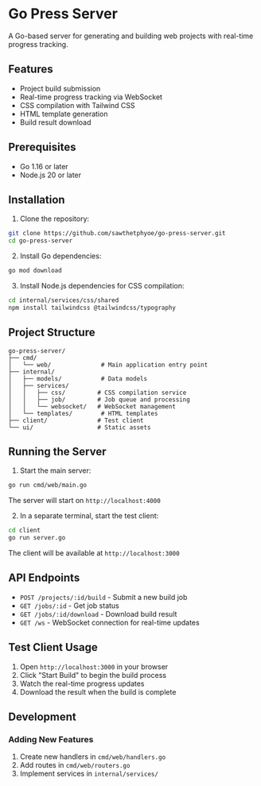 # Go Press Server

A Go-based server for generating and building web projects with real-time progress tracking.

## Features

- Project build submission
- Real-time progress tracking via WebSocket
- CSS compilation with Tailwind CSS
- HTML template generation
- Build result download

## Prerequisites

- Go 1.16 or later
- Node.js 20 or later

## Installation

1. Clone the repository:

```bash
git clone https://github.com/sawthetphyoe/go-press-server.git
cd go-press-server
```

2. Install Go dependencies:

```bash
go mod download
```

3. Install Node.js dependencies for CSS compilation:

```bash
cd internal/services/css/shared
npm install tailwindcss @tailwindcss/typography
```

## Project Structure

```
go-press-server/
├── cmd/
│   └── web/              # Main application entry point
├── internal/
│   ├── models/           # Data models
│   ├── services/
│   │   ├── css/         # CSS compilation service
│   │   ├── job/         # Job queue and processing
│   │   └── websocket/   # WebSocket management
│   └── templates/        # HTML templates
├── client/              # Test client
└── ui/                  # Static assets
```

## Running the Server

1. Start the main server:

```bash
go run cmd/web/main.go
```

The server will start on `http://localhost:4000`

2. In a separate terminal, start the test client:

```bash
cd client
go run server.go
```

The client will be available at `http://localhost:3000`

## API Endpoints

- `POST /projects/:id/build` - Submit a new build job
- `GET /jobs/:id` - Get job status
- `GET /jobs/:id/download` - Download build result
- `GET /ws` - WebSocket connection for real-time updates

## Test Client Usage

1. Open `http://localhost:3000` in your browser
2. Click "Start Build" to begin the build process
3. Watch the real-time progress updates
4. Download the result when the build is complete

## Development

### Adding New Features

1. Create new handlers in `cmd/web/handlers.go`
2. Add routes in `cmd/web/routers.go`
3. Implement services in `internal/services/`
